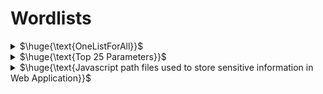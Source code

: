 # Wordlists

<details>

<summary>$\huge{\text{OneListForAll}}$</summary>

* Rockyou for web fuzzing
* Very useful, especially "onelistforallmicro.txt"
  * https://github.com/six2dez/OneListForAll

\


</details>

<details>

<summary>$\huge{\text{Top 25 Parameters}}$</summary>

* Links
  * https://owasp.org/www-project-top-25-parameters/
  * https://github.com/lutfumertceylan/top25-parameter/tree/master
* Vulnerabilities
  * Cross-Site Scripting
  * Server-Side Request Forgery
  * Local File Inclusion
  * SQL Injection
  * Remote Code Execution
  * Open Redirect

\


</details>

<details>

<summary>$\huge{\text{Javascript path files used to store sensitive information in Web Application}}$</summary>

```
/js/config.js
/js/credentials.js
/js/secrets.js
/js/keys.js
/js/password.js
/js/api_keys.js
/js/auth_tokens.js
/js/access_tokens.js
/js/sessions.js
/js/authorization.js
/js/encryption.js
/js/certificates.js
/js/ssl_keys.js
/js/passphrases.js
/js/policies.js
/js/permissions.js
/js/privileges.js
/js/hashes.js
/js/salts.js
/js/nonces.js
/js/signatures.js
/js/digests.js
/js/tokens.js
/js/cookies.js
```

\


</details>
